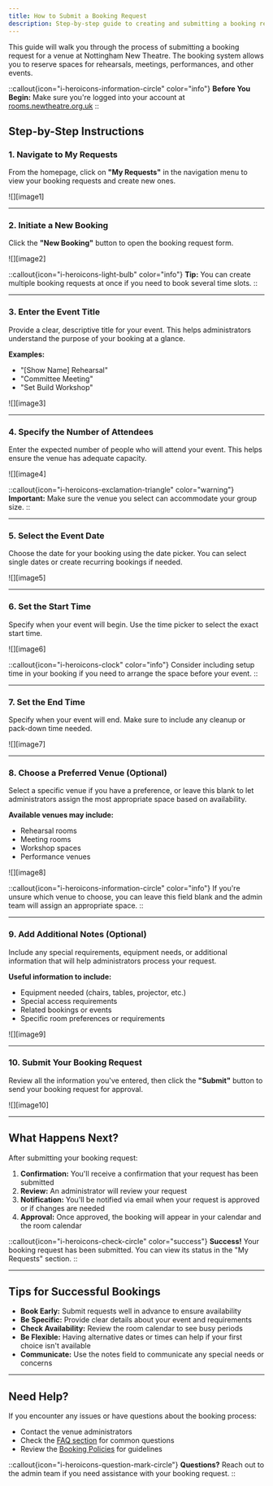 ```yaml
---
title: How to Submit a Booking Request
description: Step-by-step guide to creating and submitting a booking request for venues at Nottingham New Theatre
---
```


This guide will walk you through the process of submitting a booking request for a venue at Nottingham New Theatre. The booking system allows you to reserve spaces for rehearsals, meetings, performances, and other events.

::callout{icon="i-heroicons-information-circle" color="info"}
**Before You Begin:** Make sure you're logged into your account at [rooms.newtheatre.org.uk](https://rooms.newtheatre.org.uk/)
::

## Step-by-Step Instructions

### 1. Navigate to My Requests

From the homepage, click on **"My Requests"** in the navigation menu to view your booking requests and create new ones.

![][image1]

---

### 2. Initiate a New Booking

Click the **"New Booking"** button to open the booking request form.

![][image2]

::callout{icon="i-heroicons-light-bulb" color="info"}
**Tip:** You can create multiple booking requests at once if you need to book several time slots.
::

---

### 3. Enter the Event Title

Provide a clear, descriptive title for your event. This helps administrators understand the purpose of your booking at a glance.

**Examples:**
- "\[Show Name\] Rehearsal"
- "Committee Meeting"
- "Set Build Workshop"

![][image3]

---

### 4. Specify the Number of Attendees

Enter the expected number of people who will attend your event. This helps ensure the venue has adequate capacity.

![][image4]

::callout{icon="i-heroicons-exclamation-triangle" color="warning"}
**Important:** Make sure the venue you select can accommodate your group size.
::

---

### 5. Select the Event Date

Choose the date for your booking using the date picker. You can select single dates or create recurring bookings if needed.

![][image5]

---

### 6. Set the Start Time

Specify when your event will begin. Use the time picker to select the exact start time.

![][image6]

::callout{icon="i-heroicons-clock" color="info"}
Consider including setup time in your booking if you need to arrange the space before your event.
::

---

### 7. Set the End Time

Specify when your event will end. Make sure to include any cleanup or pack-down time needed.

![][image7]

---

### 8. Choose a Preferred Venue (Optional)

Select a specific venue if you have a preference, or leave this blank to let administrators assign the most appropriate space based on availability.

**Available venues may include:**
- Rehearsal rooms
- Meeting rooms
- Workshop spaces
- Performance venues

![][image8]

::callout{icon="i-heroicons-information-circle" color="info"}
If you're unsure which venue to choose, you can leave this field blank and the admin team will assign an appropriate space.
::

---

### 9. Add Additional Notes (Optional)

Include any special requirements, equipment needs, or additional information that will help administrators process your request.

**Useful information to include:**
- Equipment needed (chairs, tables, projector, etc.)
- Special access requirements
- Related bookings or events
- Specific room preferences or requirements

![][image9]

---

### 10. Submit Your Booking Request

Review all the information you've entered, then click the **"Submit"** button to send your booking request for approval.

![][image10]

---

## What Happens Next?

After submitting your booking request:

1. **Confirmation:** You'll receive a confirmation that your request has been submitted
2. **Review:** An administrator will review your request
3. **Notification:** You'll be notified via email when your request is approved or if changes are needed
4. **Approval:** Once approved, the booking will appear in your calendar and the room calendar

::callout{icon="i-heroicons-check-circle" color="success"}
**Success!** Your booking request has been submitted. You can view its status in the "My Requests" section.
::

---

## Tips for Successful Bookings

- **Book Early:** Submit requests well in advance to ensure availability
- **Be Specific:** Provide clear details about your event and requirements
- **Check Availability:** Review the room calendar to see busy periods
- **Be Flexible:** Having alternative dates or times can help if your first choice isn't available
- **Communicate:** Use the notes field to communicate any special needs or concerns

---

## Need Help?

If you encounter any issues or have questions about the booking process:

- Contact the venue administrators
- Check the [FAQ section](/docs/faq) for common questions
- Review the [Booking Policies](/docs/policies) for guidelines

::callout{icon="i-heroicons-question-mark-circle"}
**Questions?** Reach out to the admin team if you need assistance with your booking request.
::